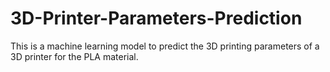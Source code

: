 # 3D-Printer-Parameters-Prediction
This is a machine learning model to predict the 3D printing parameters of a 3D printer for the PLA material.
